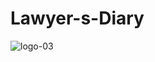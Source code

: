 # Lawyer-s-Diary
![logo-03](https://github.com/ashwanthrkumar/Lawyer-s-Diary/assets/33565103/90f12ff6-5f1f-4949-9873-ae7c0718db26)
